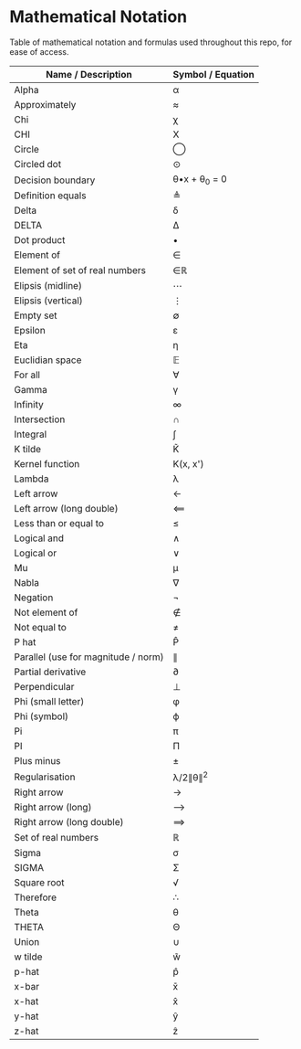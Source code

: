 # Mathematical Notation

Table of mathematical notation and formulas used throughout this repo, for ease of access.

| Name / Description                  | Symbol / Equation       |
| ----------------------------------- | ----------------------- |
| Alpha                               | α                       |
| Approximately                       | ≈                       |
| Chi                                 | χ                       |
| CHI                                 | Χ                       |
| Circle                              | ◯                       |
| Circled dot                         | ⊙                       |
| Decision boundary                   | θ•x + θ<sub>0</sub> = 0 |
| Definition equals                   | ≜                       |
| Delta                               | δ                       |
| DELTA                               | Δ                       |
| Dot product                         | •                       |
| Element of                          | ∈                       |
| Element of set of real numbers      | ∈ℝ                      |
| Elipsis (midline)                   | ⋯                       |
| Elipsis (vertical)                  | ⋮                       |
| Empty set                           | ∅                       |
| Epsilon                             | ε                       |
| Eta                                 | η                       |
| Euclidian space                     | 𝔼                       |
| For all                             | ∀                       |
| Gamma                               | γ                       |
| Infinity                            | ∞                       |
| Intersection                        | ∩                       |
| Integral                            | ∫                       |
| K tilde                             | K̃                       |
| Kernel function                     | K(x, x')                |
| Lambda                              | λ                       |
| Left arrow                          | ←                       |
| Left arrow (long double)            | ⟸                       |
| Less than or equal to               | ≤                       |
| Logical and                         | ∧                       |
| Logical or                          | ∨                       |
| Mu                                  | μ                       |
| Nabla                               | ∇                       |
| Negation                            | ¬                       |
| Not element of                      | ∉                       |
| Not equal to                        | ≠                       |
| P hat                               | P̂                       |
| Parallel (use for magnitude / norm) | ∥                       |
| Partial derivative                  | ∂                       |
| Perpendicular                       | ⊥                       |
| Phi (small letter)                  | φ                       |
| Phi (symbol)                        | ϕ                       |
| Pi                                  | π                       |
| PI                                  | Π                       |
| Plus minus                          | ±                       |
| Regularisation                      | λ/2∥θ∥<sup>2</sup>      |
| Right arrow                         | →                       |
| Right arrow (long)                  | ⟶                       |
| Right arrow (long double)           | ⟹                       |
| Set of real numbers                 | ℝ                       |
| Sigma                               | σ                       |
| SIGMA                               | Σ                       |
| Square root                         | √                       |
| Therefore                           | ∴                       |
| Theta                               | θ                       |
| THETA                               | Θ                       |
| Union                               | ∪                       |
| w tilde                             | w̃                       |
| p-hat                               | p̂                       |
| x-bar                               | x̄                       |
| x-hat                               | x̂                       |
| y-hat                               | ŷ                       |
| z-hat                               | ẑ                       |
